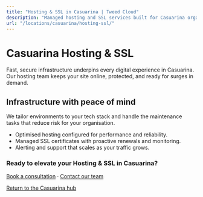 ```yaml
---
title: "Hosting & SSL in Casuarina | Tweed Cloud"
description: "Managed hosting and SSL services built for Casuarina organisations."
url: "/locations/casuarina/hosting-ssl/"
---
```


# Casuarina Hosting & SSL

Fast, secure infrastructure underpins every digital experience in Casuarina. Our hosting team keeps your site online, protected, and ready for surges in demand.

## Infrastructure with peace of mind

We tailor environments to your tech stack and handle the maintenance tasks that reduce risk for your organisation.

- Optimised hosting configured for performance and reliability.
- Managed SSL certificates with proactive renewals and monitoring.
- Alerting and support that scales as your traffic grows.

### Ready to elevate your Hosting & SSL in Casuarina?

[Book a consultation](/consultation/) · [Contact our team](/contact/)

[Return to the Casuarina hub](/locations/casuarina/)
